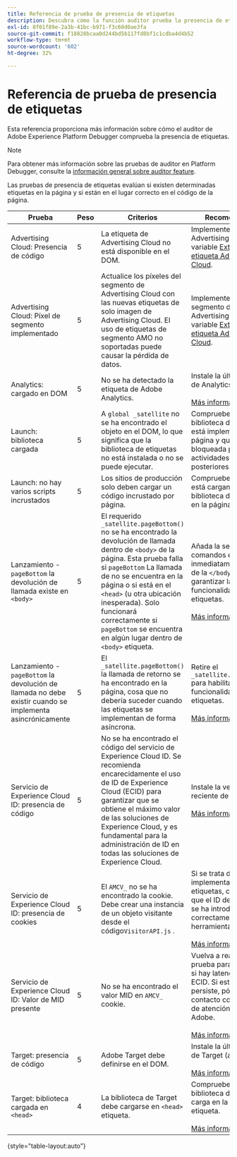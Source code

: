 ```yaml
---
title: Referencia de prueba de presencia de etiquetas
description: Descubra cómo la función auditor prueba la presencia de etiquetas en Adobe Experience Platform Debugger.
exl-id: 8f01f89e-2a3b-41bc-b971-f3c60d0ae3fa
source-git-commit: f18828bcaa0d244bd5b117fd8bf1c1cdba4d4b52
workflow-type: tm+mt
source-wordcount: '602'
ht-degree: 32%

---
```


# Referencia de prueba de presencia de etiquetas

Esta referencia proporciona más información sobre cómo el auditor de Adobe Experience Platform Debugger comprueba la presencia de etiquetas.

>[!NOTE]
>
>Para obtener más información sobre las pruebas de auditor en Platform Debugger, consulte la [información general sobre auditor feature](./overview.md).

Las pruebas de presencia de etiquetas evalúan si existen determinadas etiquetas en la página y si están en el lugar correcto en el código de la página.

| Prueba | Peso | Criterios | Recomendación |
| --- | --- | --- | --- |
| Advertising Cloud: Presencia de código | 5 | La etiqueta de Advertising Cloud no está disponible en el DOM. | Implemente la etiqueta Advertising Cloud con la variable [Extensión de etiqueta Advertising Cloud](https://experienceleague.adobe.com/docs/experience-platform/destinations/catalog/advertising/adobe-advertising-cloud.html). |
| Advertising Cloud: Píxel de segmento implementado | 5 | Actualice los píxeles del segmento de Advertising Cloud con las nuevas etiquetas de solo imagen de Advertising Cloud. El uso de etiquetas de segmento AMO no soportadas puede causar la pérdida de datos. | Implemente el píxel del segmento de Advertising Cloud con la variable [Extensión de etiqueta Advertising Cloud](https://experienceleague.adobe.com/docs/experience-platform/destinations/catalog/advertising/adobe-advertising-cloud.html). |
| Analytics: cargado en DOM | 5 | No se ha detectado la etiqueta de Adobe Analytics. | Instale la última versión de Analytics. <br><br>[Más información](https://experienceleague.adobe.com/docs/analytics/implementation/home.html?lang=es) |
| Launch: biblioteca cargada | 5 | A `global _satellite` no se ha encontrado el objeto en el DOM, lo que significa que la biblioteca de etiquetas no está instalada o no se puede ejecutar. | Compruebe que la biblioteca de etiquetas está implementada en la página y que no está bloqueada por las actividades de script posteriores. |
| Launch: no hay varios scripts incrustados | 5 | Los sitios de producción solo deben cargar un código incrustado por página. | Compruebe que solo se está cargando la biblioteca de producción en la página. |
| Lanzamiento - `pageBottom` la devolución de llamada existe en `<body>` | 5 | El requerido `_satellite.pageBottom()` no se ha encontrado la devolución de llamada dentro de `<body>` de la página. Esta prueba falla si `pageBottom` La llamada de no se encuentra en la página o si está en el `<head>` (u otra ubicación inesperada). Solo funcionará correctamente si `pageBottom` se encuentra en algún lugar dentro de `<body>` etiqueta. | Añada la secuencia de comandos en línea inmediatamente antes de la `</body>` para garantizar la correcta funcionalidad de las etiquetas.<br><br>[Más información](https://experienceleague.adobe.com/docs/experience-platform/tags/client-side/asynchronous-deployment.html) |
| Lanzamiento - `pageBottom` la devolución de llamada no debe existir cuando se implementa asincrónicamente | 5 | El `_satellite.pageBottom()` la llamada de retorno se ha encontrado en la página, cosa que no debería suceder cuando las etiquetas se implementan de forma asíncrona. | Retire el `_satellite.pageBottom()` para habilitar la correcta funcionalidad de las etiquetas. <br><br>[Más información](https://experienceleague.adobe.com/docs/experience-platform/tags/client-side/asynchronous-deployment.html) |
| Servicio de Experience Cloud ID: presencia de código | 5 | No se ha encontrado el código del servicio de Experience Cloud ID. Se recomienda encarecidamente el uso de ID de Experience Cloud (ECID) para garantizar que se obtiene el máximo valor de las soluciones de Experience Cloud, y es fundamental para la administración de ID en todas las soluciones de Experience Cloud. | Instale la versión más reciente de ECID.<br><br>[Más información](https://experienceleague.adobe.com/docs/id-service/using/intro/overview.html?lang=es) |
| Servicio de Experience Cloud ID: presencia de cookies | 5 | El `AMCV_` no se ha encontrado la cookie. Debe crear una instancia de un objeto visitante desde el código`VisitorAPI.js` . | Si se trata de una implementación de etiquetas, compruebe que el ID de AdobeOrg se ha introducido correctamente en la herramienta ECID. <br><br>[Más información](https://experienceleague.adobe.com/docs/id-service/using/intro/cookies.html?lang=es) |
| Servicio de Experience Cloud ID: Valor de MID presente | 5 | No se ha encontrado el valor MID en `AMCV_` cookie. | Vuelva a realizar la prueba para comprobar si hay latencia de API de ECID. Si esta situación persiste, póngase en contacto con el Servicio de atención al cliente de Adobe. <br><br>[Más información](https://experienceleague.adobe.com/docs/id-service/using/intro/cookies.html?lang=es) |
| Target: presencia de código | 5 | Adobe Target debe definirse en el DOM. | Instale la última versión de Target (at.js). <br><br>[Más información](https://experienceleague.adobe.com/docs/target/using/implement-target/implementing-target.html) |
| Target: biblioteca cargada en `<head>` | 4 | La biblioteca de Target debe cargarse en `<head>` etiqueta. | Compruebe que la biblioteca de Target se carga en la `<head>` etiqueta. <br><br>[Más información](https://experienceleague.adobe.com/docs/target/using/implement-target/implementing-target.html) |

{style="table-layout:auto"}
